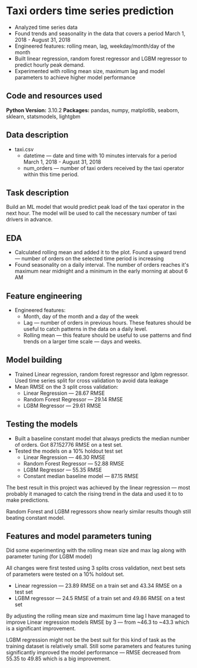 # Taxi orders time series prediction

- Analyzed time series data
- Found trends and seasonality in the data that covers a period March 1, 2018 - August 31, 2018
- Engineered features: rolling mean, lag, weekday/month/day of the month
- Built linear regression, random forest regressor and LGBM regressor to predict hourly peak demand.
- Experimented with rolling mean size, maximum lag and model parameters to achieve higher model performance
## Code and resources used

**Python Version:** 3.10.2
**Packages:** pandas, numpy, matplotlib, seaborn, sklearn, statsmodels, lightgbm

## Data description

- taxi.csv
    - datetime — date and time with 10 minutes intervals for a period March 1, 2018 - August 31, 2018
    - num_orders — number of taxi orders received by the taxi operator within this time period.

## Task description

Build an ML model that would predict peak load of the taxi operator in the next hour. The model will be used to call the necessary number of taxi drivers in advance. 

## EDA
-   Calculated rolling mean and added it to the plot. Found a upward trend — number of orders on the selected time period is increasing 
-   Found seasonality on a daily interval. The number of orders reaches it's maximum near midnight and a minimum in the early morning at about 6 AM

## Feature engineering
-   Engineered features:
    -   Month, day of the month and a day of the week
    -   Lag — number of orders in previous hours. These features should be useful to catch patterns in the data on a daily level.
    -   Rolling mean — this feature should be useful to use patterns and find trends on a larger time scale — days and weeks.
## Model building
-   Trained Linear regression, random forest regressor and lgbm regressor. Used time series split for cross validation to avoid data leakage
-   Mean RMSE on the 3 split cross validation:
    -   Linear Regression — 28.67 RMSE
    -   Random Forest Regressor — 29.14 RMSE
    -   LGBM Regressor — 29.61 RMSE

## Testing the models
-   Built a baseline constant model that always predicts the median number of orders. Got 87.152776 RMSE on a test set.
-   Tested the models on a 10% holdout test set
    -   Linear Regression — 46.30 RMSE
    -   Random Forest Regressor — 52.88 RMSE
    -   LGBM Regressor — 55.35 RMSE
    -   Constant median baseline model — 87.15 RMSE

The best result in this project was achieved by the linear regression — most probably it managed to catch the rising trend in the data and used it to to make predictions.

Random Forest and LGBM regressors show nearly similar results though still beating constant model.

## Features and model parameters tuning
Did some experimenting with the rolling mean size and max lag along with parameter tuning (for LGBM model)

All changes were first tested using 3 splits cross validation, next best sets of parameters were tested on a 10% holdout set.
-   Linear regression — 23.89 RMSE on a train set and 43.34 RMSE on a test set
-   LGBM regressor — 24.5 RMSE of a train set and 49.86 RMSE on a test set

By adjusting the rolling mean size and maximum time lag I have managed to improve Linear regression models RMSE by 3 — from ~46.3 to ~43.3 which is a significant improvement.

LGBM regression might not be the best suit for this kind of task as the training dataset is relatively small. Still some parameters and features tuning significantly improved the model performance — RMSE decreased from 55.35 to 49.85 which is a big improvement.